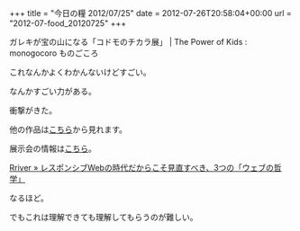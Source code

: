 +++
title = "今日の糧 2012/07/25"
date = 2012-07-26T20:58:04+00:00
url = "2012-07-food_20120725"
+++

  ガレキが宝の山になる「コドモのチカラ展」 | The Power of Kids : monogocoro ものごころ

これなんかよくわかんないけどすごい。

なんかすごい力がある。

衝撃がきた。

他の作品は[こちら](http://www.watanohasmile.jp/)から見れます。

展示会の情報は[こちら](http://www.muji.net/lab/ateliermuji/exhibition/exhibition120615.html)。   

  [Rriver » レスポンシブWebの時代だからこそ見直すべき、3つの「ウェブの哲学」](http://parashuto.com/rriver/responsive-web/revisiting-a-dao-of-web-design-a-web-philosophy)

なるほど。

でもこれは理解できても理解してもらうのが難しい。 

